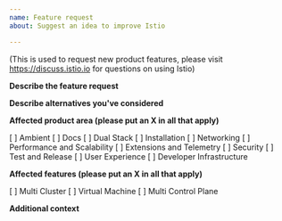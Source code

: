 ```yaml
---
name: Feature request
about: Suggest an idea to improve Istio

---
```

(This is used to request new product features, please visit <https://discuss.istio.io> for questions on using Istio)

**Describe the feature request**

**Describe alternatives you've considered**

**Affected product area (please put an X in all that apply)**

[ ] Ambient
[ ] Docs
[ ] Dual Stack
[ ] Installation
[ ] Networking
[ ] Performance and Scalability
[ ] Extensions and Telemetry
[ ] Security
[ ] Test and Release
[ ] User Experience
[ ] Developer Infrastructure

**Affected features (please put an X in all that apply)**

[ ] Multi Cluster
[ ] Virtual Machine
[ ] Multi Control Plane

**Additional context**
